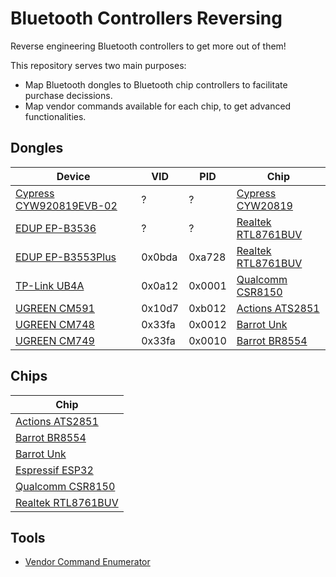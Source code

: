 # Bluetooth Controllers Reversing

Reverse engineering Bluetooth controllers to get more out of them!

This repository serves two main purposes:

- Map Bluetooth dongles to Bluetooth chip controllers to facilitate purchase decissions.
- Map vendor commands available for each chip, to get advanced functionalities.

## Dongles

| Device                                                       | VID    | PID    | Chip                                             |
| ------------------------------------------------------------ | ------ | ------ | ------------------------------------------------ |
| [Cypress CYW920819EVB-02](Dongle_Cypress_CYW920819EVB-02.md) | ?      | ?      | [Cypress CYW20819](Chip_Cypress_CYW20819.md)     |
| [EDUP EP-B3536](Dongle_EDUP_EP-B3536.md)                     | ?      | ?      | [Realtek RTL8761BUV](Chip_Realtek_RTL8761BUV.md) |
| [EDUP EP-B3553Plus](Dongle_EDUP_EP-B3553Plus.md)             | 0x0bda | 0xa728 | [Realtek RTL8761BUV](Chip_Realtek_RTL8761BUV.md) |
| [TP-Link UB4A](Dongle_TPLink_UB4A.md)                        | 0x0a12 | 0x0001 | [Qualcomm CSR8150](Chip_Qualcomm_CSR8150.md)     |
| [UGREEN CM591](Dongle_UGREEN_CM591.md)                       | 0x10d7 | 0xb012 | [Actions ATS2851](Chip_Actions_ATS2851.md)       |
| [UGREEN CM748](Dongle_UGREEN_CM748.md)                       | 0x33fa | 0x0012 | [Barrot Unk](Chip_Barrot_Unk.md)                 |
| [UGREEN CM749](Dongle_UGREEN_CM749.md)                       | 0x33fa | 0x0010 | [Barrot BR8554](Chip_Barrot_BR8554.md)           |

## Chips

| Chip                                             |
| ------------------------------------------------ |
| [Actions ATS2851](Chip_Actions_ATS2851.md)       |
| [Barrot BR8554](Chip_Barrot_BR8554.md)           |
| [Barrot Unk](Chip_Barrot_Unk.md)                 |
| [Espressif ESP32](Chip_Espressif_ESP32.md)       |
| [Qualcomm CSR8150](Chip_Qualcomm_CSR8150.md)     |
| [Realtek RTL8761BUV](Chip_Realtek_RTL8761BUV.md) |

## Tools

- [Vendor Command Enumerator](https://github.com/TarlogicSecurity/BluetoothExamplesAndDemos/tree/main/VendorCommandEnumerator)

